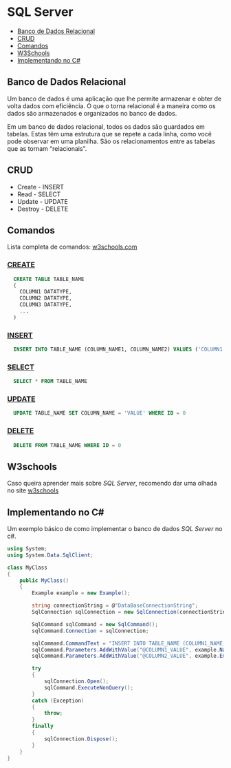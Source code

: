 # SQL Server

* [Banco de Dados Relacional](https://github.com/relex337/AllContents/edit/main/Banco%20de%20Dados#banco-de-dados-relacional)
* [CRUD](https://github.com/relex337/AllContents/edit/main/Banco%20de%20Dados#crud)
* [Comandos](https://github.com/relex337/AllContents/edit/main/Banco%20de%20Dados#comandos)
* [W3Schools](https://github.com/relex337/AllContents/edit/main/Banco%20de%20Dados#w3schools)
* [Implementando no C#](https://github.com/relex337/AllContents/edit/main/Banco%20de%20Dados#implementando-no-c#)


## Banco de Dados Relacional

Um banco de dados é uma aplicação que lhe permite armazenar e obter de volta dados com eficiência. 
O que o torna relacional é a maneira como os dados são armazenados e organizados no banco de dados.

Em um banco de dados relacional, todos os dados são guardados em tabelas. Estas têm uma estrutura que se repete a cada linha, como você pode observar em uma planilha. 
São os relacionamentos entre as tabelas que as tornam “relacionais”.

## CRUD
  * Create - INSERT
  * Read - SELECT
  * Update - UPDATE
  * Destroy - DELETE

## Comandos

Lista completa de comandos: [w3schools.com](https://www.w3schools.com/sql/exercise.asp?filename=exercise_select1)

### [CREATE](https://www.w3schools.com/sql/sql_create_table.asp)

```sql
  CREATE TABLE TABLE_NAME
  (
    COLUMN1 DATATYPE,
    COLUMN2 DATATYPE,
    COLUMN3 DATATYPE,
    ...
  )
```

### [INSERT](https://www.w3schools.com/sql/sql_ref_insert_into.asp)

```sql
  INSERT INTO TABLE_NAME (COLUMN_NAME1, COLUMN_NAME2) VALUES ('COLUMN1 VALUE', 'COLUMN2 VALUE')
```

### [SELECT](https://www.w3schools.com/sql/sql_ref_select.asp)

```sql
  SELECT * FROM TABLE_NAME
```

### [UPDATE](https://www.w3schools.com/sql/sql_ref_update.asp)

```sql
  UPDATE TABLE_NAME SET COLUMN_NAME = 'VALUE' WHERE ID = 0
```

### [DELETE](https://www.w3schools.com/sql/sql_ref_delete.asp)

```sql
  DELETE FROM TABLE_NAME WHERE ID = 0
```

## W3schools

Caso queira aprender mais sobre _SQL Server_, recomendo dar uma olhada no site [w3schools](https://www.w3schools.com/sql/sql_ref_keywords.asp)

## Implementando no C#

Um exemplo básico de como implementar o banco de dados _SQL Server_ no c#.

```csharp
using System;
using System.Data.SqlClient;

class MyClass
{
    public MyClass()
    {
        Example example = new Example();

        string connectionString = @"DataBaseConnectionString";
        SqlConnection sqlConnection = new SqlConnection(connectionString);

        SqlCommand sqlCommand = new SqlCommand();
        sqlCommand.Connection = sqlConnection;

        sqlCommand.CommandText = "INSERT INTO TABLE_NAME (COLUMN1_NAME, COLUMN2_NAME) VALUES (@COLUMN1_VALUE, @COLUMN2_VALUE";
        sqlCommand.Parameters.AddWithValue("@COLUMN1_VALUE", example.Name);
        sqlCommand.Parameters.AddWithValue("@COLUMN2_VALUE", example.Email);

        try
        {
            sqlConnection.Open();
            sqlCommand.ExecuteNonQuery();
        }
        catch (Exception)
        {
            throw;
        }
        finally
        {
            sqlConnection.Dispose();
        }
    }
}
```
